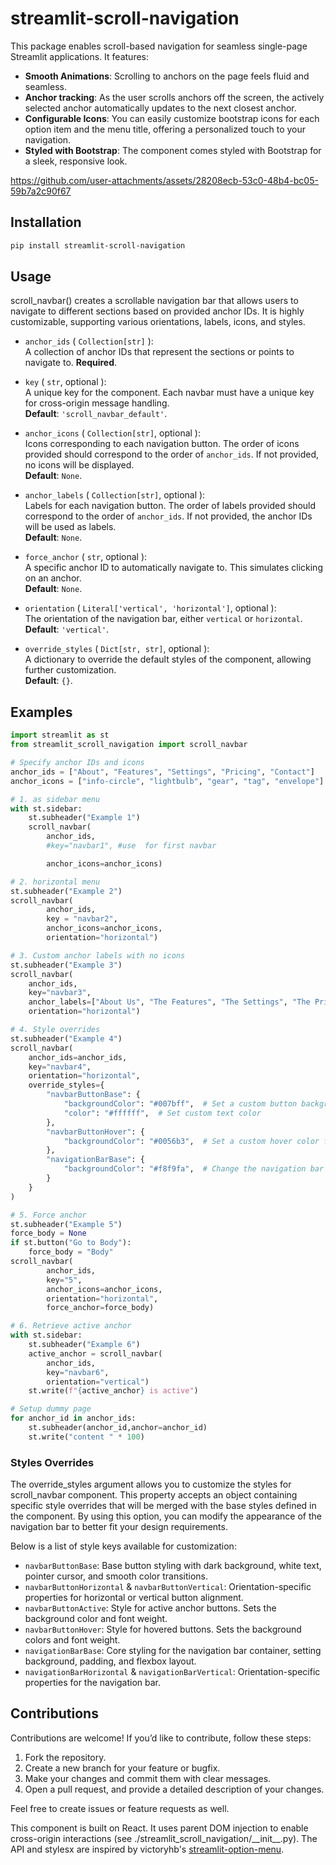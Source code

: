 # streamlit-scroll-navigation

This package enables scroll-based navigation for
seamless single-page Streamlit applications. It features:

* **Smooth Animations**: Scrolling to anchors on the page feels fluid and seamless.
*  **Anchor tracking**: As the user scrolls anchors off the screen, the actively selected anchor automatically updates to the next closest anchor.
* **Configurable Icons**: You can easily customize bootstrap icons for each option item and the menu title, offering a personalized touch to your navigation.
* **Styled with Bootstrap**: The component comes styled with Bootstrap for a sleek, responsive look.

https://github.com/user-attachments/assets/28208ecb-53c0-48b4-bc05-59b7a2c90f67

## Installation

```sh
pip install streamlit-scroll-navigation
```

## Usage

scroll_navbar() creates a scrollable navigation bar that allows users to navigate to different sections based on provided anchor IDs. It is highly customizable, supporting various orientations, labels, icons, and styles. 

- `anchor_ids` ( `Collection[str]` ):  
  A collection of anchor IDs that represent the sections or points to navigate to. **Required**.

- `key` ( `str`, optional ):  
  A unique key for the component. Each navbar must have a unique key for cross-origin message handling.  
  **Default**: `'scroll_navbar_default'`.

- `anchor_icons` ( `Collection[str]`, optional ):  
  Icons corresponding to each navigation button. The order of icons provided should correspond to the order of `anchor_ids`. If not provided, no icons will be displayed.  
  **Default**: `None`.

- `anchor_labels` ( `Collection[str]`, optional ):  
  Labels for each navigation button. The order of labels provided should correspond to the order of `anchor_ids`. If not provided, the anchor IDs will be used as labels.  
  **Default**: `None`.

- `force_anchor` ( `str`, optional ):  
  A specific anchor ID to automatically navigate to. This simulates clicking on an anchor.  
  **Default**: `None`.

- `orientation` ( `Literal['vertical', 'horizontal']`, optional ):  
  The orientation of the navigation bar, either `vertical` or `horizontal`.  
  **Default**: `'vertical'`.

- `override_styles` ( `Dict[str, str]`, optional ):  
  A dictionary to override the default styles of the component, allowing further customization.  
  **Default**: `{}`.


## Examples

```python
import streamlit as st
from streamlit_scroll_navigation import scroll_navbar

# Specify anchor IDs and icons
anchor_ids = ["About", "Features", "Settings", "Pricing", "Contact"]
anchor_icons = ["info-circle", "lightbulb", "gear", "tag", "envelope"]

# 1. as sidebar menu
with st.sidebar:
    st.subheader("Example 1")
    scroll_navbar(
        anchor_ids,
        #key="navbar1", #use  for first navbar

        anchor_icons=anchor_icons)

# 2. horizontal menu
st.subheader("Example 2")
scroll_navbar(
        anchor_ids,
        key = "navbar2",
        anchor_icons=anchor_icons,
        orientation="horizontal")

# 3. Custom anchor labels with no icons
st.subheader("Example 3")
scroll_navbar(
    anchor_ids,
    key="navbar3",
    anchor_labels=["About Us", "The Features", "The Settings", "The Pricing", "Contact Us"],
    orientation="horizontal")

# 4. Style overrides
st.subheader("Example 4")
scroll_navbar(
    anchor_ids=anchor_ids,
    key="navbar4",
    orientation="horizontal",
    override_styles={
        "navbarButtonBase": {
            "backgroundColor": "#007bff",  # Set a custom button background color
            "color": "#ffffff",  # Set custom text color
        },
        "navbarButtonHover": {
            "backgroundColor": "#0056b3",  # Set a custom hover color for the buttons
        },
        "navigationBarBase": {
            "backgroundColor": "#f8f9fa",  # Change the navigation bar background color
        }
    }
)

# 5. Force anchor
st.subheader("Example 5")
force_body = None
if st.button("Go to Body"):
    force_body = "Body"
scroll_navbar(
        anchor_ids,
        key="5",
        anchor_icons=anchor_icons,
        orientation="horizontal",
        force_anchor=force_body)

# 6. Retrieve active anchor
with st.sidebar:
    st.subheader("Example 6")
    active_anchor = scroll_navbar(
        anchor_ids,
        key="navbar6",
        orientation="vertical")
    st.write(f"{active_anchor} is active")

# Setup dummy page
for anchor_id in anchor_ids:
    st.subheader(anchor_id,anchor=anchor_id)
    st.write("content " * 100)
```

### Styles Overrides
The override_styles argument allows you to customize the styles for scroll_navbar component. This property accepts an object containing specific style overrides that will be merged with the base styles defined in the component. By using this option, you can modify the appearance of the navigation bar to better fit your design requirements.

Below is a list of style keys available for customization:

- `navbarButtonBase`: Base button styling with dark background, white text, pointer cursor, and smooth color transitions.
- `navbarButtonHorizontal` & `navbarButtonVertical`: Orientation-specific properties for horizontal or vertical button alignment.
- `navbarButtonActive`: Style for active anchor buttons. Sets the background color and font weight.
- `navbarButtonHover`: Style for hovered buttons. Sets the background colors and font weight.
- `navigationBarBase`: Core styling for the navigation bar container, setting background, padding, and flexbox layout.
- `navigationBarHorizontal` & `navigationBarVertical`: Orientation-specific properties for the navigation bar.

## Contributions

Contributions are welcome! If you’d like to contribute, follow these steps:

1. Fork the repository.
2. Create a new branch for your feature or bugfix.
3. Make your changes and commit them with clear messages.
4. Open a pull request, and provide a detailed description of your changes.

Feel free to create issues or feature requests as well.

This component is built on React.
It uses parent DOM injection to enable cross-origin interactions (see ./streamlit_scroll_navigation/\_\_init__.py).
The API and stylesx are inspired by victoryhb's [streamlit-option-menu](https://github.com/victoryhb/streamlit-option-menu).


